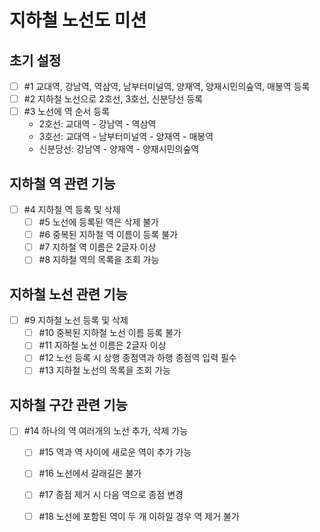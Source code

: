# 지하철 노선도 미션

## 초기 설정
- [ ] #1 교대역, 강남역, 역삼역, 남부터미널역, 양재역, 양재시민의숲역, 매봉역 등록
- [ ] #2 지하철 노선으로 2호선, 3호선, 신분당선 등록
- [ ] #3 노선에 역 순서 등록
   -  2호선: 교대역 - 강남역 - 역삼역
   -  3호선: 교대역 - 남부터미널역 - 양재역 - 매봉역
   -  신분당선: 강남역 - 양재역 - 양재시민의숲역

## 지하철 역 관련 기능
- [ ] #4 지하철 역 등록 및 삭제
  - [ ] #5 노선에 등록된 역은 삭제 불가
  - [ ] #6 중복된 지하철 역 이름이 등록 불가
  - [ ] #7 지하철 역 이름은 2글자 이상
  - [ ] #8 지하철 역의 목록을 조회 가능

## 지하철 노선 관련 기능
- [ ] #9 지하철 노선 등록  및 삭제
  - [ ] #10 중복된 지하철 노선 이름 등록 불가
  - [ ] #11 지하철 노선 이름은 2글자 이상
  - [ ] #12 노선 등록 시 상행 종점역과 하행 종점역 입력 필수
  - [ ] #13 지하철 노선의 목록을 조회 가능

## 지하철 구간 관련 기능
- [ ] #14 하나의 역 여러개의 노선 추가, 삭제 가능
  - [ ] #15 역과 역 사이에 새로운 역이 추가 가능
  - [ ] #16 노선에서 갈래길은 불가
  - [ ] #17 종점 제거 시 다음 역으로 종점 변경
  - [ ] #18 노선에 포함된 역이 두 개 이하일 경우 역 제거 불가



